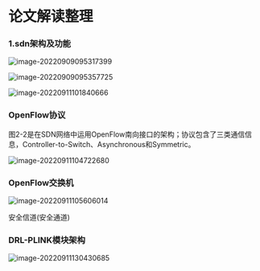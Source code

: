 # 论文解读整理

### 1.sdn架构及功能

![image-20220909095317399](C:\Users\14508\Desktop\ty笔记\assets\image-20220909095317399.png)



![image-20220909095357725](C:\Users\14508\Desktop\ty笔记\assets\image-20220909095357725.png)



![image-20220911101840666](assets/image-20220911101840666.png)



### OpenFlow协议

图2-2是在SDN网络中运用OpenFlow南向接口的架构；协议包含了三类通信信息，Controller-to-Switch、Asynchronous和Symmetric。

![image-20220911104722680](assets/image-20220911104722680.png)

### OpenFlow交换机 



![image-20220911105606014](assets/image-20220911105606014.png)

安全信道(安全通道)



### DRL-PLINK模块架构

![image-20220911130430685](assets/image-20220911130430685.png)